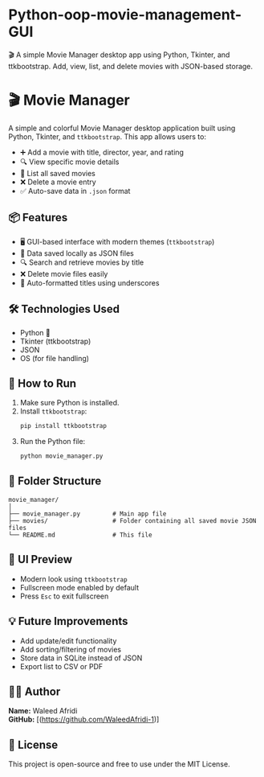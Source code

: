 # Python-oop-movie-management-GUI
🎬 A simple Movie Manager desktop app using Python, Tkinter, and ttkbootstrap. Add, view, list, and delete movies with JSON-based storage.


# 🎬 Movie Manager

A simple and colorful Movie Manager desktop application built using Python, Tkinter, and `ttkbootstrap`. This app allows users to:

- ➕ Add a movie with title, director, year, and rating
- 🔍 View specific movie details
- 📃 List all saved movies
- ❌ Delete a movie entry
- ✅ Auto-save data in `.json` format

## 📦 Features

- 🖥️ GUI-based interface with modern themes (`ttkbootstrap`)
- 💾 Data saved locally as JSON files
- 🔍 Search and retrieve movies by title
- ❌ Delete movie files easily
- 📃 Auto-formatted titles using underscores

## 🛠️ Technologies Used

- Python 🐍
- Tkinter (ttkbootstrap)
- JSON
- OS (for file handling)

## 🚀 How to Run

1. Make sure Python is installed.
2. Install `ttkbootstrap`:
   ```bash
   pip install ttkbootstrap
   ```
3. Run the Python file:
   ```bash
   python movie_manager.py
   ```

## 📁 Folder Structure

```
movie_manager/
│
├── movie_manager.py         # Main app file
├── movies/                  # Folder containing all saved movie JSON files
└── README.md                # This file
```

## 🎨 UI Preview

- Modern look using `ttkbootstrap`
- Fullscreen mode enabled by default
- Press `Esc` to exit fullscreen

## 💡 Future Improvements

- Add update/edit functionality
- Add sorting/filtering of movies
- Store data in SQLite instead of JSON
- Export list to CSV or PDF

## 👨‍💻 Author

**Name:** Waleed Afridi  
**GitHub:** [(https://github.com/WaleedAfridi-1)]  

## 📃 License

This project is open-source and free to use under the MIT License.
